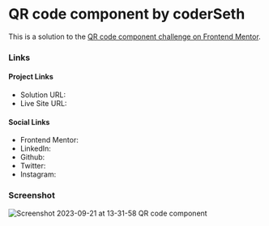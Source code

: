 # QR code component by coderSeth

This is a solution to the [QR code component challenge on Frontend Mentor](https://www.frontendmentor.io/challenges/qr-code-component-iux_sIO_H).

### Links

#### Project Links

- Solution URL:
- Live Site URL:

#### Social Links

- Frontend Mentor:
- LinkedIn:
- Github:
- Twitter:
- Instagram:

### Screenshot
![Screenshot 2023-09-21 at 13-31-58 QR code component](https://github.com/coderSeth13/FEM_QR_CODE_COMPONENT/assets/145410639/e888e2c5-ff80-42de-9c3f-423a80e2e713)

